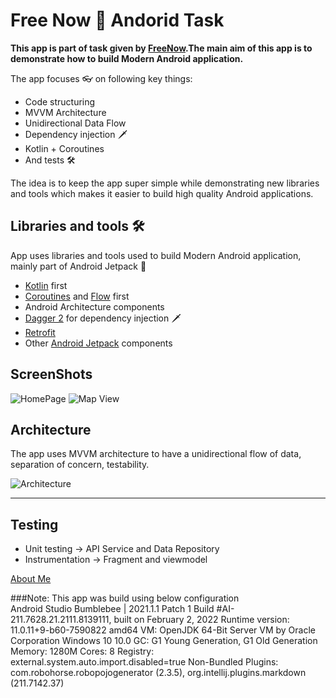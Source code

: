 # Free Now 🚖 Andorid Task

**This app is part of task given by [FreeNow](https://free-now.com/de-en/ride/).The main aim of this app is to demonstrate how to build Modern Android application.**

The app focuses 👓 on following key things:
- Code structuring
- MVVM Architecture
- Unidirectional Data Flow
- Dependency injection 🗡
- Kotlin + Coroutines
- And tests 🛠

The idea is to keep the app super simple while demonstrating new libraries and tools which makes it easier to build high quality Android applications.

## Libraries and tools 🛠

App uses libraries and tools used to build Modern Android application, mainly part of Android Jetpack 🚀

- [Kotlin](https://kotlinlang.org/) first
- [Coroutines](https://kotlinlang.org/docs/reference/coroutines-overview.html) and [Flow](https://kotlinlang.org/docs/reference/coroutines/flow.html) first
- Android Architecture components
- [Dagger 2](https://developer.android.com/training/dependency-injection) for dependency injection 🗡
- [Retrofit](https://square.github.io/retrofit/)
- Other [Android Jetpack](https://developer.android.com/jetpack) components

## ScreenShots
![HomePage](C:\Users\AkashPrakashWangalwa\AndroidStudioProjects\interview_tasks\free_now\screenshots\Screenshot_01.png)
![Map View](C:\Users\AkashPrakashWangalwa\AndroidStudioProjects\interview_tasks\free_now\screenshots\Screenshot_02.png)
## Architecture

The app uses MVVM architecture to have a unidirectional flow of data, separation of concern, testability.

![Architecture](https://developer.android.com/topic/libraries/architecture/images/final-architecture.png)

--------------------

## Testing

- Unit testing -> API Service and Data Repository
- Instrumentation -> Fragment and viewmodel

[About Me](https://github.com/akash09766)

###Note: This app was build using below configuration  
Android Studio Bumblebee | 2021.1.1 Patch 1
Build #AI-211.7628.21.2111.8139111, built on February 2, 2022
Runtime version: 11.0.11+9-b60-7590822 amd64
VM: OpenJDK 64-Bit Server VM by Oracle Corporation
Windows 10 10.0
GC: G1 Young Generation, G1 Old Generation
Memory: 1280M
Cores: 8
Registry: external.system.auto.import.disabled=true
Non-Bundled Plugins: com.robohorse.robopojogenerator (2.3.5), org.intellij.plugins.markdown (211.7142.37)